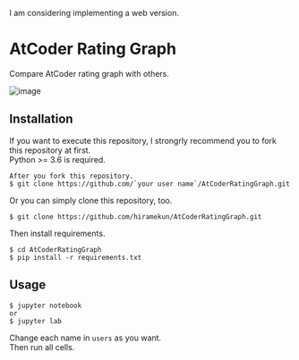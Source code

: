 I am considering implementing a web version.

# AtCoder Rating Graph
Compare AtCoder rating graph with others.

![image](https://user-images.githubusercontent.com/20180425/55277832-b8d10400-5347-11e9-9da6-e45a22c9f7a7.png)



## Installation
If you want to execute this repository, I strongrly recommend you to fork this repository at first.  
Python >= 3.6 is required.

```
After you fork this repository.
$ git clone https://github.com/`your user name`/AtCoderRatingGraph.git
```

Or you can simply clone this repository, too.

```
$ git clone https://github.com/hiramekun/AtCoderRatingGraph.git
```

Then install requirements.

```
$ cd AtCoderRatingGraph
$ pip install -r requirements.txt
```

## Usage

```
$ jupyter notebook
or 
$ jupyter lab
```

Change each name in `users` as you want.   
Then run all cells.
